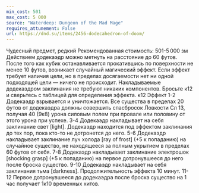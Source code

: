 ```yaml
---
min_cost: 501
max_cost: 5 000
source: "Waterdeep: Dungeon of the Mad Mage"
requires_attunement: False
url: https://dnd.su/items/2456-dodecahedron-of-doom/
---
```


Чудесный предмет, редкий
Рекомендованная стоимость: 501-5 000 зм
Действием додекаэдр можно метнуть на расстояние до 60 футов. После того как кубик останавливается прокатившись по поверхности не менее 10 футов, возникает случайный магический эффект. Если эффект требует наличия цели, но в пределах досягаемости нет ни одной подходящей цели — ничего не происходит. Накладываемые додекаэдром заклинания не требуют никаких компонентов. Бросьте к12 и сверьтесь с таблицей для определения эффекта.
к12
Эффект
1-2
Додекаэдр взрывается и уничтожается. Все существа в пределах 20 футов от додекаэдра должны совершить спасбросок Ловкости Сл 13, получая 40 (9к8) урона силовым полем при провале или половину от этого урона при успехе.
3-4
Додекаэдр накладывает на себя заклинание свет [light]. Додекаэдр находится под эффектом заклинания до тех пор, пока кто-то не дотронется до него.
5-6
Додекаэдр накладывает заклинание луч холода [ray of frost] (+5 к попаданию) на случайное существо, не находящееся за полным укрытием в пределах 60 футов от себя.
7-8
Додекаэдр накладывает заклинание электрошок [shocking grasp] (+5 к попаданию) на первое дотронувшееся до него после броска существо.
9-10
Додекаэдр накладывает на себя заклинания тьма [darkness]. Продолжительность эффекта 10 минут.
11-12
Первое дотронувшееся до додекаэдра после броска существо на 1 час получает 1к10 временных хитов.